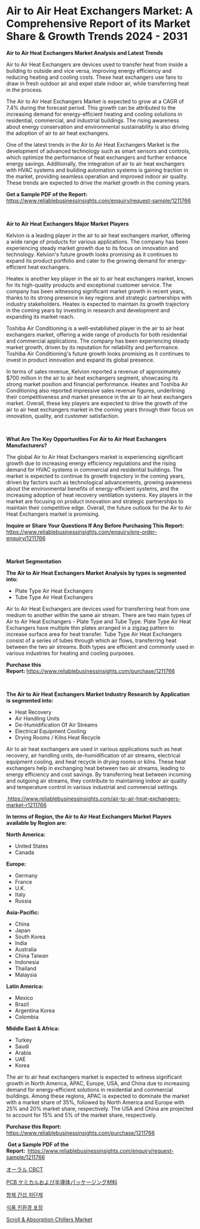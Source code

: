 <p><h1>Air to Air Heat Exchangers Market: A Comprehensive Report of its Market Share & Growth Trends 2024 - 2031</h1></p><p><strong>Air to Air Heat Exchangers Market Analysis and Latest Trends</strong></p>
<p><p>Air to Air Heat Exchangers are devices used to transfer heat from inside a building to outside and vice versa, improving energy efficiency and reducing heating and cooling costs. These heat exchangers use fans to draw in fresh outdoor air and expel stale indoor air, while transferring heat in the process.</p><p>The Air to Air Heat Exchangers Market is expected to grow at a CAGR of 7.4% during the forecast period. This growth can be attributed to the increasing demand for energy-efficient heating and cooling solutions in residential, commercial, and industrial buildings. The rising awareness about energy conservation and environmental sustainability is also driving the adoption of air to air heat exchangers.</p><p>One of the latest trends in the Air to Air Heat Exchangers Market is the development of advanced technology such as smart sensors and controls, which optimize the performance of heat exchangers and further enhance energy savings. Additionally, the integration of air to air heat exchangers with HVAC systems and building automation systems is gaining traction in the market, providing seamless operation and improved indoor air quality. These trends are expected to drive the market growth in the coming years.</p></p>
<p><strong>Get a Sample PDF of the Report:&nbsp;</strong> <a href="https://www.reliablebusinessinsights.com/enquiry/request-sample/1211766">https://www.reliablebusinessinsights.com/enquiry/request-sample/1211766</a></p>
<p>&nbsp;</p>
<p><strong>Air to Air Heat Exchangers Major Market Players</strong></p>
<p><p>Kelvion is a leading player in the air to air heat exchangers market, offering a wide range of products for various applications. The company has been experiencing steady market growth due to its focus on innovation and technology. Kelvion's future growth looks promising as it continues to expand its product portfolio and cater to the growing demand for energy-efficient heat exchangers.</p><p>Heatex is another key player in the air to air heat exchangers market, known for its high-quality products and exceptional customer service. The company has been witnessing significant market growth in recent years, thanks to its strong presence in key regions and strategic partnerships with industry stakeholders. Heatex is expected to maintain its growth trajectory in the coming years by investing in research and development and expanding its market reach.</p><p>Toshiba Air Conditioning is a well-established player in the air to air heat exchangers market, offering a wide range of products for both residential and commercial applications. The company has been experiencing steady market growth, driven by its reputation for reliability and performance. Toshiba Air Conditioning's future growth looks promising as it continues to invest in product innovation and expand its global presence.</p><p>In terms of sales revenue, Kelvion reported a revenue of approximately $700 million in the air to air heat exchangers segment, showcasing its strong market position and financial performance. Heatex and Toshiba Air Conditioning also reported impressive sales revenue figures, underlining their competitiveness and market presence in the air to air heat exchangers market. Overall, these key players are expected to drive the growth of the air to air heat exchangers market in the coming years through their focus on innovation, quality, and customer satisfaction.</p></p>
<p>&nbsp;</p>
<p><strong>What Are The Key Opportunities For Air to Air Heat Exchangers Manufacturers?</strong></p>
<p><p>The global Air to Air Heat Exchangers market is experiencing significant growth due to increasing energy efficiency regulations and the rising demand for HVAC systems in commercial and residential buildings. The market is expected to continue its growth trajectory in the coming years, driven by factors such as technological advancements, growing awareness about the environmental benefits of energy-efficient systems, and the increasing adoption of heat recovery ventilation systems. Key players in the market are focusing on product innovation and strategic partnerships to maintain their competitive edge. Overall, the future outlook for the Air to Air Heat Exchangers market is promising.</p></p>
<p><strong>Inquire or Share Your Questions If Any Before Purchasing This Report:</strong> <a href="https://www.reliablebusinessinsights.com/enquiry/pre-order-enquiry/1211766">https://www.reliablebusinessinsights.com/enquiry/pre-order-enquiry/1211766</a></p>
<p>&nbsp;</p>
<p><strong>Market Segmentation</strong></p>
<p><strong>The Air to Air Heat Exchangers Market Analysis by types is segmented into:</strong></p>
<p><ul><li>Plate Type Air Heat Exchangers</li><li>Tube Type Air Heat Exchangers</li></ul></p>
<p><p>Air to Air Heat Exchangers are devices used for transferring heat from one medium to another within the same air stream. There are two main types of Air to Air Heat Exchangers - Plate Type and Tube Type. Plate Type Air Heat Exchangers have multiple thin plates arranged in a zigzag pattern to increase surface area for heat transfer. Tube Type Air Heat Exchangers consist of a series of tubes through which air flows, transferring heat between the two air streams. Both types are efficient and commonly used in various industries for heating and cooling purposes.</p></p>
<p><strong>Purchase this Report:&nbsp;</strong><a href="https://www.reliablebusinessinsights.com/purchase/1211766">https://www.reliablebusinessinsights.com/purchase/1211766</a></p>
<p>&nbsp;</p>
<p><strong>The Air to Air Heat Exchangers Market Industry Research by Application is segmented into:</strong></p>
<p><ul><li>Heat Recovery</li><li>Air Handling Units</li><li>De-Humidification Of Air Streams</li><li>Electrical Equipment Cooling</li><li>Drying Rooms / Kilns Heat Recycle</li></ul></p>
<p><p>Air to air heat exchangers are used in various applications such as heat recovery, air handling units, de-humidification of air streams, electrical equipment cooling, and heat recycle in drying rooms or kilns. These heat exchangers help in exchanging heat between two air streams, leading to energy efficiency and cost savings. By transferring heat between incoming and outgoing air streams, they contribute to maintaining indoor air quality and temperature control in various industrial and commercial settings.</p></p>
<p><a href="https://www.reliablebusinessinsights.com/air-to-air-heat-exchangers-market-r1211766">&nbsp;https://www.reliablebusinessinsights.com/air-to-air-heat-exchangers-market-r1211766</a></p>
<p><strong>In terms of Region, the Air to Air Heat Exchangers Market Players available by Region are:</strong></p>
<p>
    <p> <strong> North America: </strong>
        <ul>
            <li>United States</li>
            <li>Canada</li>
        </ul>
        </p> 
    <p> <strong> Europe: </strong>
        <ul>
            <li>Germany</li>
            <li>France</li>
            <li>U.K.</li>
            <li>Italy</li>
            <li>Russia</li>
        </ul>
        </p> 
    <p> <strong> Asia-Pacific: </strong>
        <ul>
            <li>China</li>
            <li>Japan</li>
            <li>South Korea</li>
            <li>India</li>
            <li>Australia</li>
            <li>China Taiwan</li>
            <li>Indonesia</li>
            <li>Thailand</li>
            <li>Malaysia</li>
        </ul>
        </p> 
    <p> <strong> Latin America: </strong>
        <ul>
            <li>Mexico</li>
            <li>Brazil</li>
            <li>Argentina Korea</li>
            <li>Colombia</li>
        </ul>
        </p> 
    <p> <strong> Middle East & Africa: </strong>
        <ul>
            <li>Turkey</li>
            <li>Saudi</li>
            <li>Arabia</li>
            <li>UAE</li>
            <li>Korea</li>
        </ul>
    </p>
    </p>
<p><p>The air to air heat exchangers market is expected to witness significant growth in North America, APAC, Europe, USA, and China due to increasing demand for energy-efficient solutions in residential and commercial buildings. Among these regions, APAC is expected to dominate the market with a market share of 35%, followed by North America and Europe with 25% and 20% market share, respectively. The USA and China are projected to account for 15% and 5% of the market share, respectively.</p></p>
<p><strong>Purchase this Report: </strong><a href="https://www.reliablebusinessinsights.com/purchase/1211766">https://www.reliablebusinessinsights.com/purchase/1211766</a></p>
<p>&nbsp;<strong>Get a Sample PDF of the Report:&nbsp;&nbsp;</strong><a href="https://www.reliablebusinessinsights.com/enquiry/request-sample/1211766">https://www.reliablebusinessinsights.com/enquiry/request-sample/1211766</a></p>
<p><strong></strong></p>
<p><p><a href="https://github.com/xnljig2898992/Market-Research-Report-List-2/blob/main/4626066101568.md">オーラル CBCT</a></p><p><a href="https://github.com/ChloeConn27/Market-Research-Report-List-1/blob/main/5751299101567.md">PCB ケミカルおよび半導体パッケージング材料</a></p><p><a href="https://github.com/romeshmittrochakma11/Market-Research-Report-List-1/blob/main/834887095127.md">항체 간섭 차단제</a></p><p><a href="https://github.com/langcat852024/Market-Research-Report-List-1/blob/main/524360195129.md">식품 친환경 포장</a></p><p><a href="https://github.com/angelajermaine/Market-Research-Report-List-3/blob/main/scroll-absorption-chillers-market.md">Scroll & Absorption Chillers Market</a></p></p>
